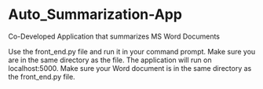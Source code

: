 # Auto_Summarization-App
Co-Developed Application that summarizes MS Word Documents

Use the front_end.py file and run it in your command prompt. Make sure you are in the same directory as the file.
The application will run on localhost:5000. Make sure your Word document is in the same directory as the front_end.py file.
